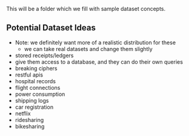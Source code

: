 This will be a folder which we fill with sample dataset concepts.

## Potential Dataset Ideas
- Note: we definitely want more of a realistic distribution for these
    - we can take real datasets and change them slightly
- stored receipts/ledgers
- give them access to a database, and they can do their own queries
- breaking ciphers
- restful apis
- hospital records
- flight connections
- power consumption
- shipping logs
- car registration
- netflix
- ridesharing
- bikesharing
